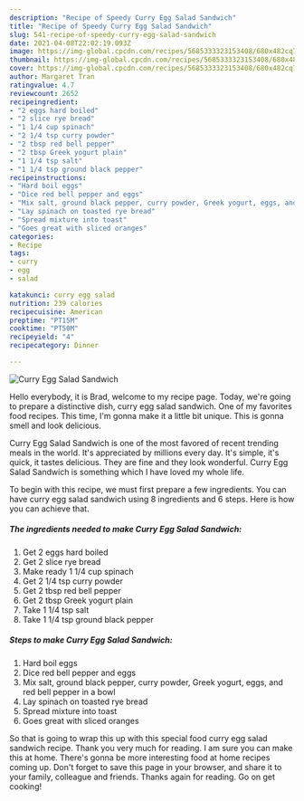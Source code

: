 ```yaml
---
description: "Recipe of Speedy Curry Egg Salad Sandwich"
title: "Recipe of Speedy Curry Egg Salad Sandwich"
slug: 541-recipe-of-speedy-curry-egg-salad-sandwich
date: 2021-04-08T22:02:19.093Z
image: https://img-global.cpcdn.com/recipes/5685333323153408/680x482cq70/curry-egg-salad-sandwich-recipe-main-photo.jpg
thumbnail: https://img-global.cpcdn.com/recipes/5685333323153408/680x482cq70/curry-egg-salad-sandwich-recipe-main-photo.jpg
cover: https://img-global.cpcdn.com/recipes/5685333323153408/680x482cq70/curry-egg-salad-sandwich-recipe-main-photo.jpg
author: Margaret Tran
ratingvalue: 4.7
reviewcount: 2652
recipeingredient:
- "2 eggs hard boiled"
- "2 slice rye bread"
- "1 1/4 cup spinach"
- "2 1/4 tsp curry powder"
- "2 tbsp red bell pepper"
- "2 tbsp Greek yogurt plain"
- "1 1/4 tsp salt"
- "1 1/4 tsp ground black pepper"
recipeinstructions:
- "Hard boil eggs"
- "Dice red bell pepper and eggs"
- "Mix salt, ground black pepper, curry powder, Greek yogurt, eggs, and red bell pepper in a bowl"
- "Lay spinach on toasted rye bread"
- "Spread mixture into toast"
- "Goes great with sliced oranges"
categories:
- Recipe
tags:
- curry
- egg
- salad

katakunci: curry egg salad 
nutrition: 239 calories
recipecuisine: American
preptime: "PT15M"
cooktime: "PT50M"
recipeyield: "4"
recipecategory: Dinner

---
```



![Curry Egg Salad Sandwich](https://img-global.cpcdn.com/recipes/5685333323153408/680x482cq70/curry-egg-salad-sandwich-recipe-main-photo.jpg)

Hello everybody, it is Brad, welcome to my recipe page. Today, we're going to prepare a distinctive dish, curry egg salad sandwich. One of my favorites food recipes. This time, I'm gonna make it a little bit unique. This is gonna smell and look delicious.



Curry Egg Salad Sandwich is one of the most favored of recent trending meals in the world. It's appreciated by millions every day. It's simple, it's quick, it tastes delicious. They are fine and they look wonderful. Curry Egg Salad Sandwich is something which I have loved my whole life.


To begin with this recipe, we must first prepare a few ingredients. You can have curry egg salad sandwich using 8 ingredients and 6 steps. Here is how you can achieve that.

<!--inarticleads1-->

##### The ingredients needed to make Curry Egg Salad Sandwich:

1. Get 2 eggs hard boiled
1. Get 2 slice rye bread
1. Make ready 1 1/4 cup spinach
1. Get 2 1/4 tsp curry powder
1. Get 2 tbsp red bell pepper
1. Get 2 tbsp Greek yogurt plain
1. Take 1 1/4 tsp salt
1. Take 1 1/4 tsp ground black pepper




<!--inarticleads2-->

##### Steps to make Curry Egg Salad Sandwich:

1. Hard boil eggs
1. Dice red bell pepper and eggs
1. Mix salt, ground black pepper, curry powder, Greek yogurt, eggs, and red bell pepper in a bowl
1. Lay spinach on toasted rye bread
1. Spread mixture into toast
1. Goes great with sliced oranges




So that is going to wrap this up with this special food curry egg salad sandwich recipe. Thank you very much for reading. I am sure you can make this at home. There's gonna be more interesting food at home recipes coming up. Don't forget to save this page in your browser, and share it to your family, colleague and friends. Thanks again for reading. Go on get cooking!
